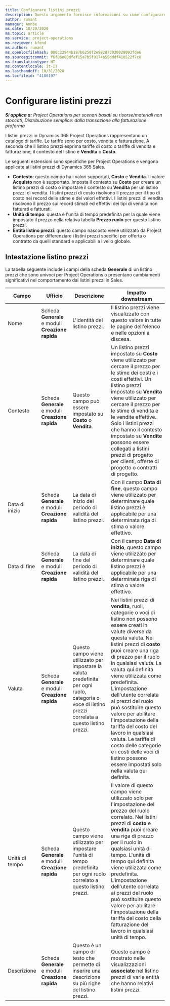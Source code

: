 ```yaml
---
title: Configurare listini prezzi
description: Questo argomento fornisce informazioni su come configurare i listini prezzi di costo e di vendita.
author: rumant
manager: Annbe
ms.date: 10/20/2020
ms.topic: article
ms.service: project-operations
ms.reviewer: kfend
ms.author: rumant
ms.openlocfilehash: 000c22944b187b6250f2e982d73020028093fde6
ms.sourcegitcommit: f6f86e80dfef15a7b5f9174b55dddf410522f7c8
ms.translationtype: HT
ms.contentlocale: it-IT
ms.lasthandoff: 10/31/2020
ms.locfileid: "4180197"
---
```

# <a name="set-up-price-lists"></a>Configurare listini prezzi

_**Si applica a:** Project Operations per scenari basati su risorse/materiali non stoccati, Distribuzione semplice: dalla transazione alla fatturazione proforma_

I listini prezzi in Dynamics 365 Project Operations rappresentano un catalogo di tariffe. Le tariffe sono per costo, vendita e fatturazione. A seconda che il listino prezzi esprima tariffe di costo o tariffe di vendita e fatturazione, il contesto del listino è **Vendita** o **Costo**.

Le seguenti estensioni sono specifiche per Project Operations e vengono applicate ai listini prezzi di Dynamics 365 Sales.

- **Contesto**: questo campo ha i valori supportati, **Costo** e **Vendita**. Il valore **Acquisto** non è supportato. Imposta il contesto su **Costo** per creare un listino prezzi di costo o impostare il contesto su **Vendita** per un listino prezzi di vendita. I listini prezzi di costo risolvono il prezzo per il tipo di costo nei record delle stime e dei valori effettivi. I listini prezzi di vendita risolvono il prezzo sui record stimati ed effettivi dei tipi di vendita non fatturati e fatturati.
- **Unità di tempo**: questa è l'unità di tempo predefinita per la quale viene impostato il prezzo nella relativa tabella **Prezzo ruolo** per questo listino prezzi.
- **Entità listino prezzi**: questo campo nascosto viene utilizzato da Project Operations per differenziare i listini prezzi specifici per offerta o contratto da quelli standard e applicabili a livello globale.

## <a name="price-list-header"></a>Intestazione listino prezzi

La tabella seguente include i campi della scheda **Generale** di un listino prezzi che sono univoci per Project Operations o presentano cambiamenti significativi nel comportamento dai listini prezzi in Sales.

| Campo | Ufficio | Descrizione | Impatto downstream |
| --- | --- | --- | --- |
| Nome | Scheda **Generale** e moduli **Creazione rapida** | L'identità del listino prezzi. | Il listino prezzi viene visualizzato con questo valore in tutte le pagine dell'elenco e nelle opzioni a discesa.|
| Contesto | Scheda **Generale** e moduli **Creazione rapida** | Questo campo può essere impostato su **Costo** o **Vendita**. | Un listino prezzi impostato su **Costo** viene utilizzato per cercare il prezzo per le stime dei costi e i costi effettivi. Un listino prezzi impostato su **Vendita** viene utilizzato per cercare il prezzo per le stime di vendita e le vendite effettive. Solo i listini prezzi che hanno il contesto impostato su **Vendite** possono essere collegati a listini prezzi di progetto per clienti, offerte di progetto o contratti di progetto. |
| Data di inizio | Scheda **Generale** e moduli **Creazione rapida** | La data di inizio del periodo di validità del listino prezzi. | Con il campo **Data di fine**, questo campo viene utilizzato per determinare quale listino prezzi è applicabile per una determinata riga di stima o valore effettivo. |
| Data di fine | Scheda **Generale** e moduli **Creazione rapida** | La data di fine del periodo di validità del listino prezzi. | Con il campo **Data di inizio**, questo campo viene utilizzato per determinare quale listino prezzi è applicabile per una determinata riga di stima o valore effettivo. |
| Valuta | Scheda **Generale** e moduli **Creazione rapida** | Questo campo viene utilizzato per impostare la valuta predefinita per ogni ruolo, categoria o voce di listino prezzi correlata a questo listino prezzi. | Nei listini prezzi di **vendita**, ruoli, categorie o voci di listino non possono essere creati in valute diverse da questa valuta. Nei listini prezzi di **costo** puoi creare una riga di prezzo per il ruolo in qualsiasi valuta. La valuta qui definita viene utilizzata come predefinita. L'impostazione dell'utente correlata ai prezzi del ruolo può sostituire questo valore per abilitare l'impostazione della tariffa del costo del lavoro in qualsiasi valuta. Le tariffe di costo delle categorie e i costi delle voci di listino possono essere impostati solo nella valuta qui definita. |
| Unità di tempo | Scheda **Generale** e moduli **Creazione rapida** | Questo campo viene utilizzato per impostare l'unità di tempo predefinita per ogni ruolo correlato a questo listino prezzi. | Il valore di questo campo viene utilizzato solo per l'impostazione del prezzo del ruolo correlato. Nei listini prezzi di **costo** e **vendita** puoi creare una riga di prezzo per il ruolo in qualsiasi unità di tempo. L'unità di tempo qui definita viene utilizzata come predefinita. L'impostazione dell'utente correlata ai prezzi del ruolo può sostituire questo valore per abilitare l'impostazione della tariffa del costo della fatturazione del lavoro in qualsiasi unità di tempo. |
| Descrizione | Scheda **Generale** e moduli **Creazione rapida** | Questo è un campo di testo che permette di inserire una descrizione su più righe del listino prezzi. | Questo campo è mostrato nelle visualizzazioni **associate** nel listino prezzi di varie entità che hanno relativi listini prezzi. |
